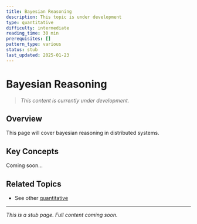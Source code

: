 ```yaml
---
title: Bayesian Reasoning
description: This topic is under development
type: quantitative
difficulty: intermediate
reading_time: 30 min
prerequisites: []
pattern_type: various
status: stub
last_updated: 2025-01-23
---
```



# Bayesian Reasoning

> *This content is currently under development.*

## Overview

This page will cover bayesian reasoning in distributed systems.

## Key Concepts

Coming soon...

## Related Topics

- See other [quantitative](../)

---

*This is a stub page. Full content coming soon.*
